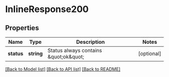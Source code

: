 # InlineResponse200

## Properties
Name | Type | Description | Notes
------------ | ------------- | ------------- | -------------
**status** | **string** | Status always contains \&quot;ok\&quot; | [optional] 

[[Back to Model list]](../README.md#documentation-for-models) [[Back to API list]](../README.md#documentation-for-api-endpoints) [[Back to README]](../README.md)


